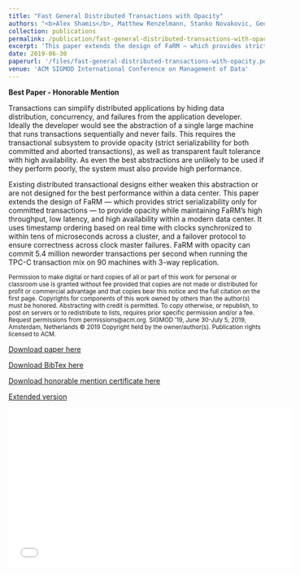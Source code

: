 ```yaml
---
title: "Fast General Distributed Transactions with Opacity"
authors: "<b>Alex Shamis</b>, Matthew Renzelmann, Stanko Novakovic, Georgios Chatzopoulos, Aleksandar Dragojevic, Dushyanth Narayanan, Miguel Castro"
collection: publications
permalink: /publication/fast-general-distributed-transactions-with-opacity
excerpt: 'This paper extends the design of FaRM — which provides strict serializability only for committed transactions — to provide opacity while maintaining FaRM’s high throughput, low latency, and high availability within a modern data center. It uses timestamp ordering based on real time with clocks synchronized to within tens of microseconds across a cluster, and a failover protocol to ensure correctness across clock master failures. <br> <b>Best Paper - Honorable Mention</b>'
date: 2019-06-30
paperurl: '/files/fast-general-distributed-transactions-with-opacity.pdf'
venue: 'ACM SIGMOD International Conference on Management of Data'
---
```


<strong>Best Paper - Honorable Mention</strong>

Transactions can simplify distributed applications by hiding data distribution, concurrency, and failures from the application developer. Ideally the developer would see the abstraction of a single large machine that runs transactions sequentially and never fails. This requires the transactional subsystem to provide opacity (strict serializability for both committed and aborted transactions), as well as transparent fault tolerance with high availability. As even the best abstractions are unlikely to be used if they perform poorly, the system must also provide high performance.

Existing distributed transactional designs either weaken this abstraction or are not designed for the best performance within a data center. This paper extends the design of FaRM — which provides strict serializability only for committed transactions — to provide opacity while maintaining FaRM’s high throughput, low latency, and high availability within a modern data center. It uses timestamp ordering based on real time with clocks synchronized to within tens of microseconds across a cluster, and a failover protocol to ensure correctness across clock master failures. FaRM with opacity can commit 5.4 million neworder transactions per second when running the TPC-C transaction mix on 90 machines with 3-way replication.

<small>
Permission to make digital or hard copies of all or part of this work for personal or classroom use is granted without fee provided that copies are not made or distributed for profit or commercial advantage and that copies bear this notice and the full citation on the first page. Copyrights for components of this work owned by others than the author(s) must be honored. Abstracting with credit is permitted. To copy otherwise, or republish, to post on servers or to redistribute to lists, requires prior specific permission and/or a fee. Request permissions from permissions@acm.org. SIGMOD ’19, June 30-July 5, 2019, Amsterdam, Netherlands © 2019 Copyright held by the owner/author(s). Publication rights licensed to ACM.
</small>

[Download paper here](/files/fast-general-distributed-transactions-with-opacity.pdf)

[Download BibTex here](/files/fast-general-distributed-transactions-with-opacity.bib)

[Download honorable mention certificate here](/files/fast-general-distributed-transactions-with-opacity-Honorable-mention.pdf)

[Extended version](https://arxiv.org/pdf/2006.14346.pdf)

<iframe width="560" height="315" scrolling="no" src="//av.tib.eu/player/42950" frameborder="0" allowfullscreen></iframe>

